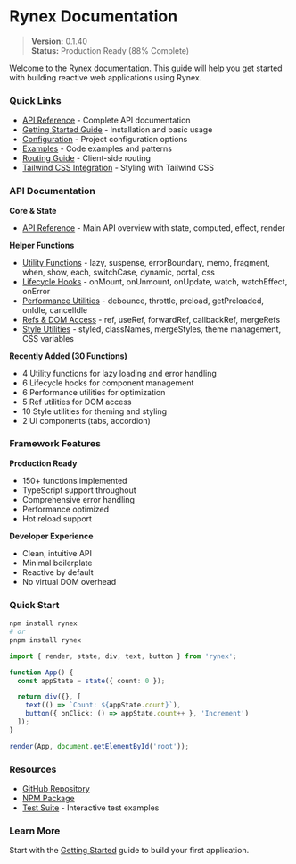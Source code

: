 # Rynex Documentation

> **Version:** 0.1.40  
> **Status:** Production Ready (88% Complete)

Welcome to the Rynex documentation. This guide will help you get started with building reactive web applications using Rynex.

### Quick Links
- [API Reference](./API_REFERENCE.md) - Complete API documentation
- [Getting Started Guide](./GETTING_STARTED.md) - Installation and basic usage
- [Configuration](./CONFIGURATION.md) - Project configuration options
- [Examples](./EXAMPLES.md) - Code examples and patterns
- [Routing Guide](./ROUTING_GUIDE.md) - Client-side routing
- [Tailwind CSS Integration](./TAILWIND_CSS.md) - Styling with Tailwind CSS

### API Documentation

**Core & State**
- [API Reference](./API_REFERENCE.md) - Main API overview with state, computed, effect, render

**Helper Functions**
- [Utility Functions](./api/utilities.md) - lazy, suspense, errorBoundary, memo, fragment, when, show, each, switchCase, dynamic, portal, css
- [Lifecycle Hooks](./api/lifecycle.md) - onMount, onUnmount, onUpdate, watch, watchEffect, onError
- [Performance Utilities](./api/performance.md) - debounce, throttle, preload, getPreloaded, onIdle, cancelIdle
- [Refs & DOM Access](./api/refs.md) - ref, useRef, forwardRef, callbackRef, mergeRefs
- [Style Utilities](./api/styles.md) - styled, classNames, mergeStyles, theme management, CSS variables

**Recently Added (30 Functions)**
- 4 Utility functions for lazy loading and error handling
- 6 Lifecycle hooks for component management
- 6 Performance utilities for optimization
- 5 Ref utilities for DOM access
- 10 Style utilities for theming and styling
- 2 UI components (tabs, accordion)

### Framework Features

**Production Ready**
- 150+ functions implemented
- TypeScript support throughout
- Comprehensive error handling
- Performance optimized
- Hot reload support

**Developer Experience**
- Clean, intuitive API
- Minimal boilerplate
- Reactive by default
- No virtual DOM overhead

### Quick Start

```bash
npm install rynex
# or
pnpm install rynex
```

```typescript
import { render, state, div, text, button } from 'rynex';

function App() {
  const appState = state({ count: 0 });

  return div({}, [
    text(() => `Count: ${appState.count}`),
    button({ onClick: () => appState.count++ }, 'Increment')
  ]);
}

render(App, document.getElementById('root'));
```

### Resources
- [GitHub Repository](https://github.com/razen-core/rynex)
- [NPM Package](https://www.npmjs.com/package/rynex)
- [Test Suite](../tests/) - Interactive test examples

### Learn More

Start with the [Getting Started](./GETTING_STARTED.md) guide to build your first application.
